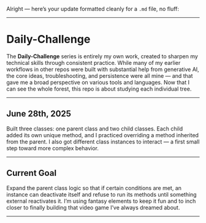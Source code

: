 Alright — here’s your update formatted cleanly for a `.md` file, no fluff:

---

# Daily-Challenge

The **Daily-Challenge** series is entirely my own work, created to sharpen my technical skills through consistent practice. While many of my earlier workflows in other repos were built with substantial help from generative AI, the core ideas, troubleshooting, and persistence were all mine — and that gave me a broad perspective on various tools and languages. Now that I can see the whole forest, this repo is about studying each individual tree.

---

## June 28th, 2025

Built three classes: one parent class and two child classes. Each child added its own unique method, and I practiced overriding a method inherited from the parent. I also got different class instances to interact — a first small step toward more complex behavior.

---

## Current Goal

Expand the parent class logic so that if certain conditions are met, an instance can deactivate itself and refuse to run its methods until something external reactivates it. I’m using fantasy elements to keep it fun and to inch closer to finally building that video game I’ve always dreamed about.

---
